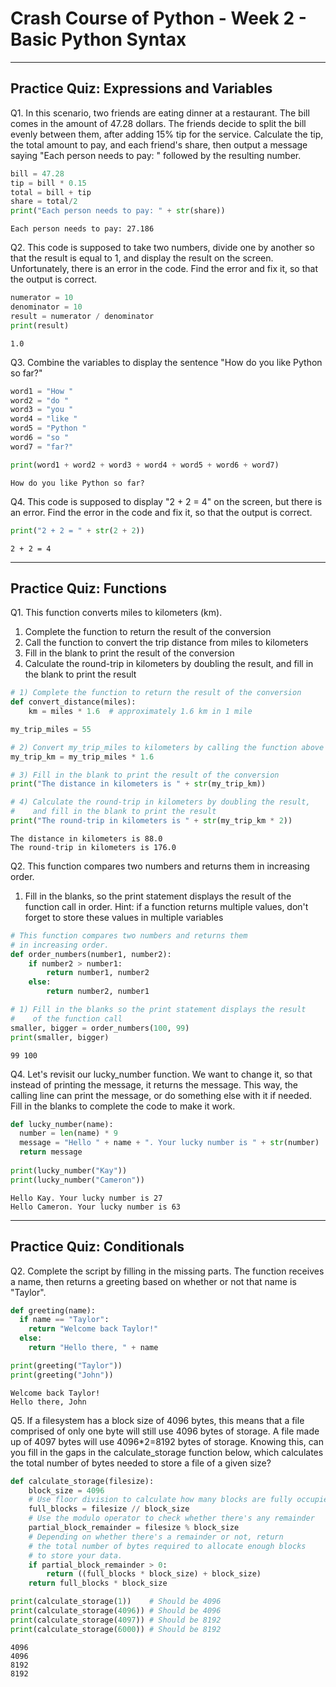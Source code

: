 # Crash Course of Python - Week 2 - Basic Python Syntax

---

## Practice Quiz: Expressions and Variables
Q1. In this scenario, two friends are eating dinner at a restaurant. The bill comes in the amount of 47.28 dollars. The friends decide to split the bill evenly between them, after adding 15% tip for the service. Calculate the tip, the total amount to pay, and each friend's share, then output a message saying "Each person needs to pay: " followed by the resulting number.

```Python
bill = 47.28
tip = bill * 0.15
total = bill + tip
share = total/2 
print("Each person needs to pay: " + str(share))
```
```
Each person needs to pay: 27.186
```

Q2. This code is supposed to take two numbers, divide one by another so that the result is equal to 1, and display the result on the screen. Unfortunately, there is an error in the code. Find the error and fix it, so that the output is correct.

```Python
numerator = 10
denominator = 10
result = numerator / denominator
print(result)
```
```
1.0
```

Q3. Combine the variables to display the sentence "How do you like Python so far?"

```Python
word1 = "How "
word2 = "do "
word3 = "you "
word4 = "like "
word5 = "Python "
word6 = "so "
word7 = "far?"

print(word1 + word2 + word3 + word4 + word5 + word6 + word7)
```
```
How do you like Python so far?
```

Q4. This code is supposed to display "2 + 2 = 4" on the screen, but there is an error. Find the error in the code and fix it, so that the output is correct.

```Python
print("2 + 2 = " + str(2 + 2))
```
```
2 + 2 = 4
```

---

## Practice Quiz: Functions
Q1. This function converts miles to kilometers (km).
  1. Complete the function to return the result of the conversion
  2. Call the function to convert the trip distance from miles to kilometers
  3. Fill in the blank to print the result of the conversion
  4. Calculate the round-trip in kilometers by doubling the result, and fill in the blank to print the result

```Python
# 1) Complete the function to return the result of the conversion
def convert_distance(miles):
	km = miles * 1.6  # approximately 1.6 km in 1 mile

my_trip_miles = 55

# 2) Convert my_trip_miles to kilometers by calling the function above
my_trip_km = my_trip_miles * 1.6

# 3) Fill in the blank to print the result of the conversion
print("The distance in kilometers is " + str(my_trip_km))

# 4) Calculate the round-trip in kilometers by doubling the result,
#    and fill in the blank to print the result
print("The round-trip in kilometers is " + str(my_trip_km * 2))
```
```
The distance in kilometers is 88.0
The round-trip in kilometers is 176.0
```

Q2. This function compares two numbers and returns them in increasing order.
  1. Fill in the blanks, so the print statement displays the result of the function call in order.
Hint: if a function returns multiple values, don't forget to store these values in multiple variables

```Python
# This function compares two numbers and returns them
# in increasing order.
def order_numbers(number1, number2):
	if number2 > number1:
		return number1, number2
	else:
		return number2, number1

# 1) Fill in the blanks so the print statement displays the result
#    of the function call
smaller, bigger = order_numbers(100, 99)
print(smaller, bigger)
```
```
99 100
```

Q4. Let's revisit our lucky_number function. We want to change it, so that instead of printing the message, it returns the message. This way, the calling line can print the message, or do something else with it if needed. Fill in the blanks to complete the code to make it work.

```Python
def lucky_number(name):
  number = len(name) * 9
  message = "Hello " + name + ". Your lucky number is " + str(number)
  return message
	    
print(lucky_number("Kay"))
print(lucky_number("Cameron"))
```
```
Hello Kay. Your lucky number is 27
Hello Cameron. Your lucky number is 63
```

---

## Practice Quiz: Conditionals
Q2. Complete the script by filling in the missing parts. The function receives a name, then returns a greeting based on whether or not that name is "Taylor".

```Python
def greeting(name):
  if name == "Taylor":
    return "Welcome back Taylor!"
  else:
    return "Hello there, " + name

print(greeting("Taylor"))
print(greeting("John"))
```
```
Welcome back Taylor!
Hello there, John
```

Q5. If a filesystem has a block size of 4096 bytes, this means that a file comprised of only one byte will still use 4096 bytes of storage. A file made up of 4097 bytes will use 4096*2=8192 bytes of storage. Knowing this, can you fill in the gaps in the calculate_storage function below, which calculates the total number of bytes needed to store a file of a given size?

```Python
def calculate_storage(filesize):
    block_size = 4096
    # Use floor division to calculate how many blocks are fully occupied
    full_blocks = filesize // block_size
    # Use the modulo operator to check whether there's any remainder
    partial_block_remainder = filesize % block_size
    # Depending on whether there's a remainder or not, return
    # the total number of bytes required to allocate enough blocks
    # to store your data.
    if partial_block_remainder > 0:
        return ((full_blocks * block_size) + block_size)
    return full_blocks * block_size

print(calculate_storage(1))    # Should be 4096
print(calculate_storage(4096)) # Should be 4096
print(calculate_storage(4097)) # Should be 8192
print(calculate_storage(6000)) # Should be 8192
```
```
4096
4096
8192
8192
```
